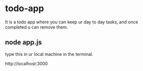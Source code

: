 # todo-app

It is a todo app where you can keep ur day to day tasks, and once completed u can remove them.

## node app.js

type this in ur local machine in the terminal.

http://localhost:3000
